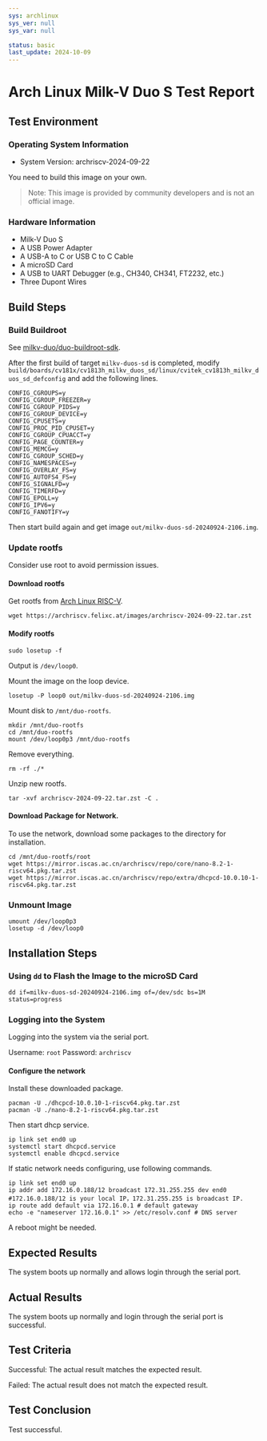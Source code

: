 ```yaml
---
sys: archlinux
sys_ver: null
sys_var: null

status: basic
last_update: 2024-10-09
---
```


# Arch Linux Milk-V Duo S Test Report

## Test Environment

### Operating System Information

- System Version: archriscv-2024-09-22

You need to build this image on your own.

> Note: This image is provided by community developers and is not an official image.

### Hardware Information

- Milk-V Duo S
- A USB Power Adapter
- A USB-A to C or USB C to C Cable
- A microSD Card
- A USB to UART Debugger (e.g., CH340, CH341, FT2232, etc.)
- Three Dupont Wires

## Build Steps

### Build Buildroot

See [milkv-duo/duo-buildroot-sdk](https://github.com/milkv-duo/duo-buildroot-sdk).

After the first build of target `milkv-duos-sd` is completed, modify `build/boards/cv181x/cv1813h_milkv_duos_sd/linux/cvitek_cv1813h_milkv_duos_sd_defconfig` and add the following lines.

```
CONFIG_CGROUPS=y
CONFIG_CGROUP_FREEZER=y
CONFIG_CGROUP_PIDS=y
CONFIG_CGROUP_DEVICE=y
CONFIG_CPUSETS=y
CONFIG_PROC_PID_CPUSET=y
CONFIG_CGROUP_CPUACCT=y
CONFIG_PAGE_COUNTER=y
CONFIG_MEMCG=y
CONFIG_CGROUP_SCHED=y
CONFIG_NAMESPACES=y
CONFIG_OVERLAY_FS=y
CONFIG_AUTOFS4_FS=y
CONFIG_SIGNALFD=y
CONFIG_TIMERFD=y
CONFIG_EPOLL=y
CONFIG_IPV6=y
CONFIG_FANOTIFY=y
```

Then start build again and get image `out/milkv-duos-sd-20240924-2106.img`.

### Update rootfs

Consider use root to avoid permission issues.

#### Download rootfs

Get rootfs from [Arch Linux RISC-V](https://archriscv.felixc.at/).

```
wget https://archriscv.felixc.at/images/archriscv-2024-09-22.tar.zst
```

#### Modify rootfs

```
sudo losetup -f
```

Output is `/dev/loop0`.

Mount the image on the loop device.

```
losetup -P loop0 out/milkv-duos-sd-20240924-2106.img
```

Mount disk to `/mnt/duo-rootfs`.

```
mkdir /mnt/duo-rootfs
cd /mnt/duo-rootfs
mount /dev/loop0p3 /mnt/duo-rootfs
```

Remove everything.

```
rm -rf ./*
```

Unzip new rootfs.

```
tar -xvf archriscv-2024-09-22.tar.zst -C .
```

#### Download Package for Network.

To use the network, download some packages to the directory for installation.

```
cd /mnt/duo-rootfs/root
wget https://mirror.iscas.ac.cn/archriscv/repo/core/nano-8.2-1-riscv64.pkg.tar.zst
wget https://mirror.iscas.ac.cn/archriscv/repo/extra/dhcpcd-10.0.10-1-riscv64.pkg.tar.zst
```

### Unmount Image

```
umount /dev/loop0p3
losetup -d /dev/loop0
```

## Installation Steps

### Using `dd` to Flash the Image to the microSD Card 

```shell
dd if=milkv-duos-sd-20240924-2106.img of=/dev/sdc bs=1M status=progress
```

### Logging into the System

Logging into the system via the serial port.

Username: `root`
Password: `archriscv`

#### Configure the network

Install these downloaded package.

```
pacman -U ./dhcpcd-10.0.10-1-riscv64.pkg.tar.zst
pacman -U ./nano-8.2-1-riscv64.pkg.tar.zst
```

Then start dhcp service.

```
ip link set end0 up
systemctl start dhcpcd.service
systemctl enable dhcpcd.service
```

If static network needs configuring, use following commands.

```
ip link set end0 up
ip addr add 172.16.0.188/12 broadcast 172.31.255.255 dev end0 #172.16.0.188/12 is your local IP，172.31.255.255 is broadcast IP.
ip route add default via 172.16.0.1 # default gateway
echo -e "nameserver 172.16.0.1" >> /etc/resolv.conf # DNS server
```

A reboot might be needed.

## Expected Results

The system boots up normally and allows login through the serial port.

## Actual Results

The system boots up normally and login through the serial port is successful.

## Test Criteria

Successful: The actual result matches the expected result.

Failed: The actual result does not match the expected result.

## Test Conclusion

Test successful.

